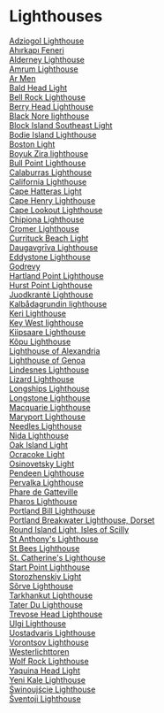 # Lighthouses
[Adziogol Lighthouse](https://en.wikipedia.org/wiki/Adziogol_Lighthouse)<br>
[Ahırkapı Feneri](https://en.wikipedia.org/wiki/Ah%C4%B1rkap%C4%B1_Feneri)<br>
[Alderney Lighthouse](https://en.wikipedia.org/wiki/Alderney_Lighthouse)<br>
[Amrum Lighthouse](https://en.wikipedia.org/wiki/Amrum_Lighthouse)<br>
[Ar Men](https://en.wikipedia.org/wiki/Ar_Men)<br>
[Bald Head Light](https://en.wikipedia.org/wiki/Bald_Head_Light)<br>
[Bell Rock Lighthouse](https://en.wikipedia.org/wiki/Bell_Rock_Lighthouse)<br>
[Berry Head Lighthouse](https://en.wikipedia.org/wiki/Berry_Head_Lighthouse)<br>
[Black Nore lighthouse](https://en.wikipedia.org/wiki/Black_Nore_lighthouse)<br>
[Block Island Southeast Light](https://en.wikipedia.org/wiki/Block_Island_Southeast_Light)<br>
[Bodie Island Lighthouse](https://en.wikipedia.org/wiki/Bodie_Island_Lighthouse)<br>
[Boston Light](https://en.wikipedia.org/wiki/Boston_Light)<br>
[Boyuk Zira lighthouse](https://en.wikipedia.org/wiki/Boyuk_Zira_lighthouse)<br>
[Bull Point Lighthouse](https://en.wikipedia.org/wiki/Bull_Point_Lighthouse)<br>
[Calaburras Lighthouse](https://en.wikipedia.org/wiki/Calaburras_Lighthouse)<br>
[California Lighthouse](https://en.wikipedia.org/wiki/California_Lighthouse)<br>
[Cape Hatteras Light](https://en.wikipedia.org/wiki/Cape_Hatteras_Light)<br>
[Cape Henry Lighthouse](https://en.wikipedia.org/wiki/Cape_Henry_Lighthouse)<br>
[Cape Lookout Lighthouse](https://en.wikipedia.org/wiki/Cape_Lookout_Lighthouse)<br>
[Chipiona Lighthouse](https://en.wikipedia.org/wiki/Chipiona_Lighthouse)<br>
[Cromer Lighthouse](https://en.wikipedia.org/wiki/Cromer_Lighthouse)<br>
[Currituck Beach Light](https://en.wikipedia.org/wiki/Currituck_Beach_Light)<br>
[Daugavgrīva Lighthouse](https://en.wikipedia.org/wiki/Daugavgr%C4%ABva_Lighthouse)<br>
[Eddystone Lighthouse](https://en.wikipedia.org/wiki/Eddystone_Lighthouse)<br>
[Godrevy](https://en.wikipedia.org/wiki/Godrevy)<br>
[Hartland Point Lighthouse](https://en.wikipedia.org/wiki/Hartland_Point_Lighthouse)<br>
[Hurst Point Lighthouse](https://en.wikipedia.org/wiki/Hurst_Point_Lighthouse)<br>
[Juodkrantė Lighthouse](https://en.wikipedia.org/wiki/Juodkrant%C4%97_Lighthouse)<br>
[Kalbådagrundin lighthouse](https://en.wikipedia.org/wiki/Kalb%C3%A5dagrundin_lighthouse)<br>
[Keri Lighthouse](https://en.wikipedia.org/wiki/Keri_Lighthouse)<br>
[Key West lighthouse](https://en.wikipedia.org/wiki/Key_West_lighthouse)<br>
[Kiipsaare Lighthouse](https://en.wikipedia.org/wiki/Kiipsaare_Lighthouse)<br>
[Kõpu Lighthouse](https://en.wikipedia.org/wiki/K%C3%B5pu_Lighthouse)<br>
[Lighthouse of Alexandria](https://en.wikipedia.org/wiki/Lighthouse_of_Alexandria)<br>
[Lighthouse of Genoa](https://en.wikipedia.org/wiki/Lighthouse_of_Genoa)<br>
[Lindesnes Lighthouse](https://en.wikipedia.org/wiki/Lindesnes_Lighthouse)<br>
[Lizard Lighthouse](https://en.wikipedia.org/wiki/Lizard_Lighthouse)<br>
[Longships Lighthouse](https://en.wikipedia.org/wiki/Longships_Lighthouse)<br>
[Longstone Lighthouse](https://en.wikipedia.org/wiki/Longstone_Lighthouse)<br>
[Macquarie Lighthouse](https://en.wikipedia.org/wiki/Macquarie_Lighthouse)<br>
[Maryport Lighthouse](https://en.wikipedia.org/wiki/Maryport_Lighthouse)<br>
[Needles Lighthouse](https://en.wikipedia.org/wiki/Needles_Lighthouse)<br>
[Nida Lighthouse](https://en.wikipedia.org/wiki/Nida_Lighthouse)<br>
[Oak Island Light](https://en.wikipedia.org/wiki/Oak_Island_Light)<br>
[Ocracoke Light](https://en.wikipedia.org/wiki/Ocracoke_Light)<br>
[Osinovetsky Light](https://en.wikipedia.org/wiki/Osinovetsky_Light)<br>
[Pendeen Lighthouse](https://en.wikipedia.org/wiki/Pendeen_Lighthouse)<br>
[Pervalka Lighthouse](https://en.wikipedia.org/wiki/Pervalka_Lighthouse)<br>
[Phare de Gatteville](https://en.wikipedia.org/wiki/Phare_de_Gatteville)<br>
[Pharos Lighthouse](https://en.wikipedia.org/wiki/Pharos_Lighthouse_(Fleetwood))<br>
[Portland Bill Lighthouse](https://en.wikipedia.org/wiki/Portland_Bill_Lighthouse)<br>
[Portland Breakwater Lighthouse, Dorset](https://en.wikipedia.org/wiki/Portland_Breakwater_Lighthouse,_Dorset)<br>
[Round Island Light, Isles of Scilly](https://en.wikipedia.org/wiki/Round_Island_Light,_Isles_of_Scilly)<br>
[St Anthony's Lighthouse](https://en.wikipedia.org/wiki/St_Anthony%27s_Lighthouse)<br>
[St Bees Lighthouse](https://en.wikipedia.org/wiki/St_Bees_Lighthouse)<br>
[St. Catherine's Lighthouse](https://en.wikipedia.org/wiki/St._Catherine%27s_Lighthouse)<br>
[Start Point Lighthouse](https://en.wikipedia.org/wiki/Start_Point_Lighthouse)<br>
[Storozhenskiy Light](https://en.wikipedia.org/wiki/Storozhenskiy_Light)<br>
[Sõrve Lighthouse](https://en.wikipedia.org/wiki/S%C3%B5rve_Lighthouse)<br>
[Tarkhankut Lighthouse](https://en.wikipedia.org/wiki/Tarkhankut_Lighthouse)<br>
[Tater Du Lighthouse](https://en.wikipedia.org/wiki/Tater_Du_Lighthouse)<br>
[Trevose Head Lighthouse](https://en.wikipedia.org/wiki/Trevose_Head_Lighthouse)<br>
[Ulgi Lighthouse](https://en.wikipedia.org/wiki/Ulgi_Lighthouse)<br>
[Uostadvaris Lighthouse](https://en.wikipedia.org/wiki/Uostadvaris_Lighthouse)<br>
[Vorontsov Lighthouse](https://en.wikipedia.org/wiki/Vorontsov_Lighthouse)<br>
[Westerlichttoren](https://en.wikipedia.org/wiki/Westerlichttoren)<br>
[Wolf Rock Lighthouse](https://en.wikipedia.org/wiki/Wolf_Rock_Lighthouse)<br>
[Yaquina Head Light](https://en.wikipedia.org/wiki/Yaquina_Head_Light)<br>
[Yeni Kale Lighthouse](https://en.wikipedia.org/wiki/Yeni_Kale_Lighthouse)<br>
[Świnoujście Lighthouse](https://en.wikipedia.org/wiki/%C5%9Awinouj%C5%9Bcie_Lighthouse)<br>
[Šventoji Lighthouse](https://en.wikipedia.org/wiki/%C5%A0ventoji_Lighthouse)<br>
